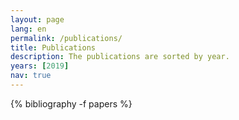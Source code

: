 ```yaml
---
layout: page
lang: en
permalink: /publications/
title: Publications
description: The publications are sorted by year.
years: [2019]
nav: true
---
```


<div class="publications">

{% bibliography -f papers %}


</div>
